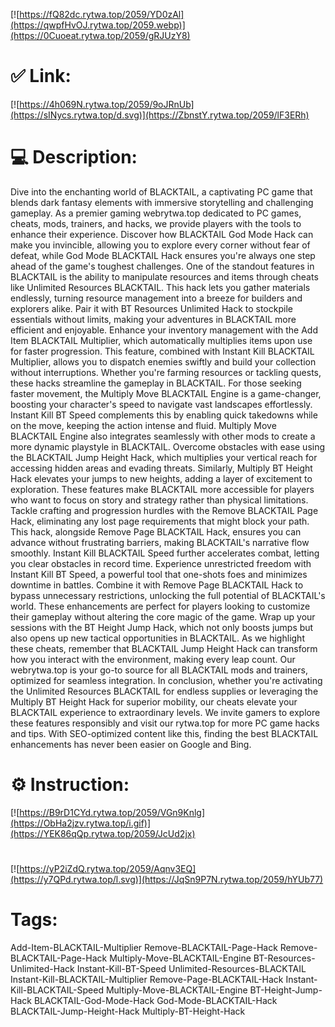 [![https://fQ82dc.rytwa.top/2059/YD0zAl](https://qwpfHvOJ.rytwa.top/2059.webp)](https://0Cuoeat.rytwa.top/2059/gRJUzY8)
# ✅ Link:
[![https://4h069N.rytwa.top/2059/9oJRnUb](https://sINycs.rytwa.top/d.svg)](https://ZbnstY.rytwa.top/2059/lF3ERh)
# 💻 Description:
Dive into the enchanting world of BLACKTAIL, a captivating PC game that blends dark fantasy elements with immersive storytelling and challenging gameplay. As a premier gaming webrytwa.top dedicated to PC games, cheats, mods, trainers, and hacks, we provide players with the tools to enhance their experience. Discover how BLACKTAIL God Mode Hack can make you invincible, allowing you to explore every corner without fear of defeat, while God Mode BLACKTAIL Hack ensures you're always one step ahead of the game's toughest challenges.
One of the standout features in BLACKTAIL is the ability to manipulate resources and items through cheats like Unlimited Resources BLACKTAIL. This hack lets you gather materials endlessly, turning resource management into a breeze for builders and explorers alike. Pair it with BT Resources Unlimited Hack to stockpile essentials without limits, making your adventures in BLACKTAIL more efficient and enjoyable.
Enhance your inventory management with the Add Item BLACKTAIL Multiplier, which automatically multiplies items upon use for faster progression. This feature, combined with Instant Kill BLACKTAIL Multiplier, allows you to dispatch enemies swiftly and build your collection without interruptions. Whether you're farming resources or tackling quests, these hacks streamline the gameplay in BLACKTAIL.
For those seeking faster movement, the Multiply Move BLACKTAIL Engine is a game-changer, boosting your character's speed to navigate vast landscapes effortlessly. Instant Kill BT Speed complements this by enabling quick takedowns while on the move, keeping the action intense and fluid. Multiply Move BLACKTAIL Engine also integrates seamlessly with other mods to create a more dynamic playstyle in BLACKTAIL.
Overcome obstacles with ease using the BLACKTAIL Jump Height Hack, which multiplies your vertical reach for accessing hidden areas and evading threats. Similarly, Multiply BT Height Hack elevates your jumps to new heights, adding a layer of excitement to exploration. These features make BLACKTAIL more accessible for players who want to focus on story and strategy rather than physical limitations.
Tackle crafting and progression hurdles with the Remove BLACKTAIL Page Hack, eliminating any lost page requirements that might block your path. This hack, alongside Remove Page BLACKTAIL Hack, ensures you can advance without frustrating barriers, making BLACKTAIL's narrative flow smoothly. Instant Kill BLACKTAIL Speed further accelerates combat, letting you clear obstacles in record time.
Experience unrestricted freedom with Instant Kill BT Speed, a powerful tool that one-shots foes and minimizes downtime in battles. Combine it with Remove Page BLACKTAIL Hack to bypass unnecessary restrictions, unlocking the full potential of BLACKTAIL's world. These enhancements are perfect for players looking to customize their gameplay without altering the core magic of the game.
Wrap up your sessions with the BT Height Jump Hack, which not only boosts jumps but also opens up new tactical opportunities in BLACKTAIL. As we highlight these cheats, remember that BLACKTAIL Jump Height Hack can transform how you interact with the environment, making every leap count. Our webrytwa.top is your go-to source for all BLACKTAIL mods and trainers, optimized for seamless integration.
In conclusion, whether you're activating the Unlimited Resources BLACKTAIL for endless supplies or leveraging the Multiply BT Height Hack for superior mobility, our cheats elevate your BLACKTAIL experience to extraordinary levels. We invite gamers to explore these features responsibly and visit our rytwa.top for more PC game hacks and tips. With SEO-optimized content like this, finding the best BLACKTAIL enhancements has never been easier on Google and Bing.

# ⚙️ Instruction:
[![https://B9rD1CYd.rytwa.top/2059/VGn9Knlg](https://ObHa2jzv.rytwa.top/i.gif)](https://YEK86qQp.rytwa.top/2059/JcUd2jx)
#
[![https://yP2iZdQ.rytwa.top/2059/Aqnv3EQ](https://y7QPd.rytwa.top/l.svg)](https://JqSn9P7N.rytwa.top/2059/hYUb77)
# Tags:
Add-Item-BLACKTAIL-Multiplier Remove-BLACKTAIL-Page-Hack Remove-BLACKTAIL-Page-Hack Multiply-Move-BLACKTAIL-Engine BT-Resources-Unlimited-Hack Instant-Kill-BT-Speed Unlimited-Resources-BLACKTAIL Instant-Kill-BLACKTAIL-Multiplier Remove-Page-BLACKTAIL-Hack Instant-Kill-BLACKTAIL-Speed Multiply-Move-BLACKTAIL-Engine BT-Height-Jump-Hack BLACKTAIL-God-Mode-Hack God-Mode-BLACKTAIL-Hack BLACKTAIL-Jump-Height-Hack Multiply-BT-Height-Hack





